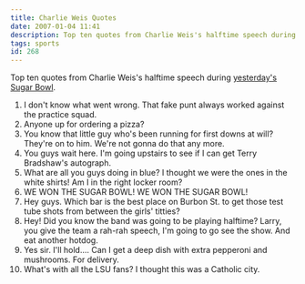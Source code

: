 ```yaml
---
title: Charlie Weis Quotes
date: 2007-01-04 11:41
description: Top ten quotes from Charlie Weis's halftime speech during yesterday's Sugar Bowl.
tags: sports
id: 268
---
```

Top ten quotes from Charlie Weis's halftime speech during <a href="http://sports.espn.go.com/ncf/recap?gameId=270030099" target="_blank">yesterday's Sugar Bowl</a>.


<ol><li>I don't know what went wrong.  That fake punt always worked against the practice squad.</li>

<li>Anyone up for ordering a pizza?</li>

<li>You know that little guy who's been running for first downs at will?  They're on to him.  We're not gonna do that any more.</li>

<li>You guys wait here.  I'm going upstairs to see if I can get Terry Bradshaw's autograph.</li>

<li>What are all you guys doing in blue?  I thought we were the ones in the white shirts!  Am I in the right locker room?</li>

<li>WE WON THE SUGAR BOWL! WE WON THE SUGAR BOWL!</li>

<li>Hey guys.  Which bar is the best place on Burbon St. to get those test tube shots from between the girls' titties?</li>

<li>Hey!  Did you know the band was going to be playing halftime?  Larry, you give the team a rah-rah speech, I'm going to go see the show.  And eat another hotdog.</li>

<li>Yes sir.  I'll hold....  Can I get a deep dish with extra pepperoni and mushrooms.  For delivery.</li>

<li>What's with all the LSU fans?  I thought this was a Catholic city.</li></ol>